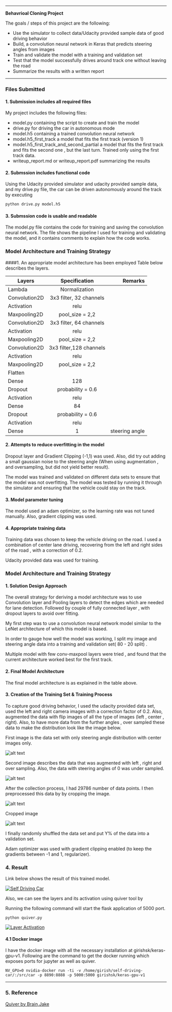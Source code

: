 

---

**Behavrioal Cloning Project**

The goals / steps of this project are the following:
* Use the simulator to collect data/Udacity provided sample data of good driving behavior
* Build, a convolution neural network in Keras that predicts steering angles from images
* Train and validate the model with a training and validation set
* Test that the model successfully drives around track one without leaving the road
* Summarize the results with a written report


---
### Files Submitted

#### 1. Submission includes all required files

My project includes the following files:
* model.py containing the script to create and train the model
* drive.py for driving the car in autonomous mode
* model.h5 containing a trained convolution neural network
* model.h5_first_track a model that fits the first track (version 1)
* model.h5_first_track_and_second_partial a model that fits the first track and fits the second one , but the last turn. Trained only using the first track data.
* writeup_report.md or writeup_report.pdf summarizing the results

#### 2. Submssion includes functional code
Using the Udacity provided simulator and udacity provided sample data, and my drive.py file, the car can be driven autonomously around the track by executing
```sh
python drive.py model.h5
```

[//]: # (Image References)

[image1]: ./road.png "Road"
[image2]: ./road_clipped.png "Clipped Road"
[image3]: ./first.png "Steering angle Distribution"
[image4]: ./distribution_after.png "After augmentation"


#### 3. Submssion code is usable and readable

The model.py file contains the code for training and saving the convolution neural network. The file shows the pipeline I used for training and validating the model, and it contains comments to explain how the code works.

### Model Architecture and Training Strategy

####1. An appropriate model architecture has been employed
Table below describes the layers.

| Layers   |   Specification      | Remarks |
|----------|:-------------:|------:|
| Lambda  |  Normalization |   |
| Convolution2D |  3x3 filter, 32 channels   |    |
| Activation | relu |    |
| Maxpooling2D | pool_size = 2,2 |    |
| Convolution2D |  3x3 filter, 64 channels    |    |
| Activation | relu |    |
| Maxpooling2D | pool_size = 2,2  |    |
| Convolution2D |  3x3 filter,128 channels    |    |
| Activation | relu |    |
| Maxpooling2D | pool_size = 2,2 |     |
| Flatten |      |    |
| Dense | 128 |    |
| Dropout | probability = 0.6| |
| Activation | relu |    |
| Dense | 84 |    |
|Dropout | probability = 0.6| |
| Activation | relu | |
| Dense | 1 |  steering angle  |



#### 2. Attempts to reduce overfitting in the model

Dropout layer and Gradient Clipping (-1,1) was used. Also, did try out adding a small gaussian noise to the steering angle (When using augmentation , and oversampling, but did not yield better result).

The model was trained and validated on different data sets to ensure that the model was not overfitting. The model was tested by running it through the simulator and ensuring that the vehicle could stay on the track.

#### 3. Model parameter tuning

The model used an adam optimizer, so the learning rate was not tuned manually. Also, gradient clipping was used.

#### 4. Appropriate training data

Training data was chosen to keep the vehicle driving on the road. I used a combination of center lane driving, recovering from the left and right sides of the road , with a correction of 0.2.

Udacity provided data was used for training.


### Model Architecture and Training Strategy

#### 1. Solution Design Approach

The overall strategy for deriving a model architecture was to use Convolution layer and Pooling layers to detect the edges which are needed for lane detection. Followed by couple of fully connected layer , with dropout layers to avoid over fitting.

My first step was to use a convolution neural network model similar to the LeNet architecture of which this model is based.

In order to gauge how well the model was working, I split my image and steering angle data into a training and validation set( 80 - 20 split) .

Multiple model with few conv-maxpool layers were tried , and found that the current architecture worked best for the first track.

#### 2. Final Model Architecture

The final model architecture is as explained in the table above.

#### 3. Creation of the Training Set & Training Process

To capture good driving behavior, I used the udacity provided data set, used the left and right camera images with a correction factor of 0.2. Also, augmented the data with flip images of all the type of images (left , center , right).
Also, to have more data from the further angles , over sampled these data to make the distribution look like the image below.

First image is the data set with only steering angle distribution with center images only.


![alt text][image3]

Second image describes the data that was augmented with left , right and over sampling. Also, the data with steering angles of 0 was under sampled.


![alt text][image4]






After the collection process, I had 29786 number of data points. I then preprocessed this data by by cropping the image.


![alt text][image1]

Cropped image


![alt text][image2]


I finally randomly shuffled the data set and put Y% of the data into a validation set.


Adam optimizer was used with gradient clipping enabled (to keep the gradients between -1 and 1, regularizer).

### 4. Result

Link below shows the result of this trained model.

[![Self Driving Car](https://img.youtube.com/vi/GLSbGck3k3Q/0.jpg)](https://youtu.be/GLSbGck3k3Q "Self Driving Car")


Also, we can see the layers and its activation using quiver tool by 

Running the following command will start the flask application of 5000 port.
```console
python quiver.py
```

[![Layer Activation](https://img.youtube.com/vi/0UqywKfbFeM/0.jpg)](https://youtu.be/0UqywKfbFeM "Layer Activation")

#### 4.1 Docker image
I have the docker image with all the necessary installation at girishsk/keras-gpu-v1. Following are the command to get the docker running which exposes ports for jupyter as well as quiver.

```console
NV_GPU=0 nvidia-docker run -ti -v /home/girish/self-driving-car/:/src/car -p 8890:8888 -p 5000:5000 girishsk/keras-gpu-v1
```
---
### 5. Reference

[Quiver by Brain,Jake](https://github.com/keplr-io/quiver "Quiver")
